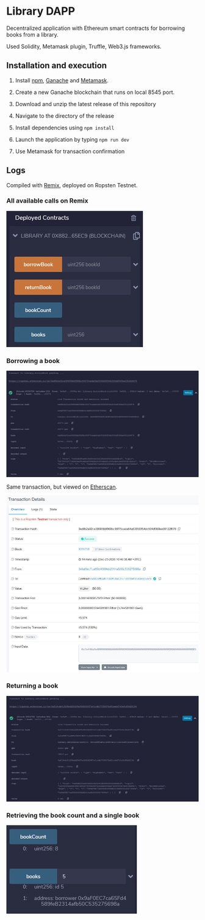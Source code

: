# Library DAPP

Decentralized application with Ethereum smart contracts for borrowing books from a library.

Used Solidity, Metamask plugin, Truffle, Web3.js frameworks.


## Installation and execution

1. Install [npm](https://www.npmjs.com/), [Ganache](https://www.trufflesuite.com/ganache) and [Metamask](https://chrome.google.com/webstore/detail/metamask/nkbihfbeogaeaoehlefnkodbefgpgknn?hl=en).

2. Create a new Ganache blockchain that runs on local 8545 port.

3. Download and unzip the latest release of this repository

4. Navigate to the directory of the release

5. Install dependencies using `npm install`

6. Launch the application by typing `npm run dev`

7. Use Metamask for transaction confirmation


## Logs

Compiled with [Remix](https://remix.ethereum.org/), deployed on Ropsten Testnet.

### All available calls on Remix

![calls](src/images/readme/functions.jpg)

### Borrowing a book

![borrow](src/images/readme/borrow.jpg)

Same transaction, but viewed on [Etherscan](https://ropsten.etherscan.io/).

![borrowether](src/images/readme/etherscan.jpg)

### Returning a book

![return](src/images/readme/return.jpg)

### Retrieving the book count and a single book

![books](src/images/readme/books.jpg)